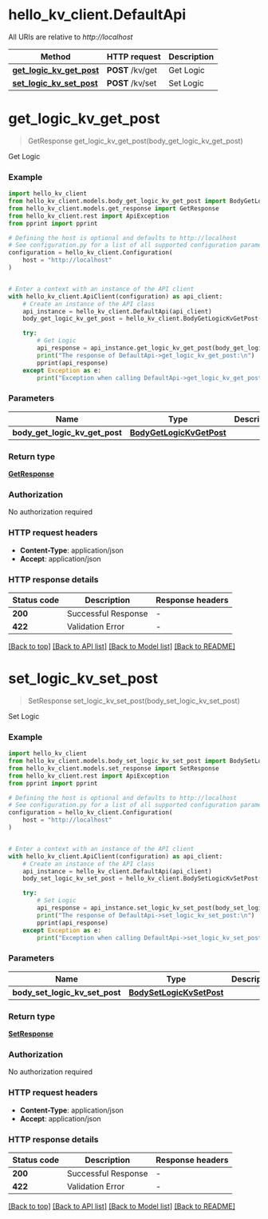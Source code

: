 # hello_kv_client.DefaultApi

All URIs are relative to *http://localhost*

Method | HTTP request | Description
------------- | ------------- | -------------
[**get_logic_kv_get_post**](DefaultApi.md#get_logic_kv_get_post) | **POST** /kv/get | Get Logic
[**set_logic_kv_set_post**](DefaultApi.md#set_logic_kv_set_post) | **POST** /kv/set | Set Logic


# **get_logic_kv_get_post**
> GetResponse get_logic_kv_get_post(body_get_logic_kv_get_post)

Get Logic

### Example


```python
import hello_kv_client
from hello_kv_client.models.body_get_logic_kv_get_post import BodyGetLogicKvGetPost
from hello_kv_client.models.get_response import GetResponse
from hello_kv_client.rest import ApiException
from pprint import pprint

# Defining the host is optional and defaults to http://localhost
# See configuration.py for a list of all supported configuration parameters.
configuration = hello_kv_client.Configuration(
    host = "http://localhost"
)


# Enter a context with an instance of the API client
with hello_kv_client.ApiClient(configuration) as api_client:
    # Create an instance of the API class
    api_instance = hello_kv_client.DefaultApi(api_client)
    body_get_logic_kv_get_post = hello_kv_client.BodyGetLogicKvGetPost() # BodyGetLogicKvGetPost | 

    try:
        # Get Logic
        api_response = api_instance.get_logic_kv_get_post(body_get_logic_kv_get_post)
        print("The response of DefaultApi->get_logic_kv_get_post:\n")
        pprint(api_response)
    except Exception as e:
        print("Exception when calling DefaultApi->get_logic_kv_get_post: %s\n" % e)
```



### Parameters


Name | Type | Description  | Notes
------------- | ------------- | ------------- | -------------
 **body_get_logic_kv_get_post** | [**BodyGetLogicKvGetPost**](BodyGetLogicKvGetPost.md)|  | 

### Return type

[**GetResponse**](GetResponse.md)

### Authorization

No authorization required

### HTTP request headers

 - **Content-Type**: application/json
 - **Accept**: application/json

### HTTP response details

| Status code | Description | Response headers |
|-------------|-------------|------------------|
**200** | Successful Response |  -  |
**422** | Validation Error |  -  |

[[Back to top]](#) [[Back to API list]](../README.md#documentation-for-api-endpoints) [[Back to Model list]](../README.md#documentation-for-models) [[Back to README]](../README.md)

# **set_logic_kv_set_post**
> SetResponse set_logic_kv_set_post(body_set_logic_kv_set_post)

Set Logic

### Example


```python
import hello_kv_client
from hello_kv_client.models.body_set_logic_kv_set_post import BodySetLogicKvSetPost
from hello_kv_client.models.set_response import SetResponse
from hello_kv_client.rest import ApiException
from pprint import pprint

# Defining the host is optional and defaults to http://localhost
# See configuration.py for a list of all supported configuration parameters.
configuration = hello_kv_client.Configuration(
    host = "http://localhost"
)


# Enter a context with an instance of the API client
with hello_kv_client.ApiClient(configuration) as api_client:
    # Create an instance of the API class
    api_instance = hello_kv_client.DefaultApi(api_client)
    body_set_logic_kv_set_post = hello_kv_client.BodySetLogicKvSetPost() # BodySetLogicKvSetPost | 

    try:
        # Set Logic
        api_response = api_instance.set_logic_kv_set_post(body_set_logic_kv_set_post)
        print("The response of DefaultApi->set_logic_kv_set_post:\n")
        pprint(api_response)
    except Exception as e:
        print("Exception when calling DefaultApi->set_logic_kv_set_post: %s\n" % e)
```



### Parameters


Name | Type | Description  | Notes
------------- | ------------- | ------------- | -------------
 **body_set_logic_kv_set_post** | [**BodySetLogicKvSetPost**](BodySetLogicKvSetPost.md)|  | 

### Return type

[**SetResponse**](SetResponse.md)

### Authorization

No authorization required

### HTTP request headers

 - **Content-Type**: application/json
 - **Accept**: application/json

### HTTP response details

| Status code | Description | Response headers |
|-------------|-------------|------------------|
**200** | Successful Response |  -  |
**422** | Validation Error |  -  |

[[Back to top]](#) [[Back to API list]](../README.md#documentation-for-api-endpoints) [[Back to Model list]](../README.md#documentation-for-models) [[Back to README]](../README.md)

